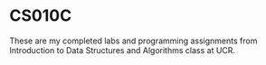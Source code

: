 # CS010C
These are my completed labs and programming assignments from Introduction to Data Structures and Algorithms class at UCR.
